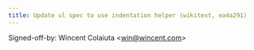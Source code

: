 ```yaml
---
title: Update ul spec to use indentation helper (wikitext, ea4a291)
---
```


Signed-off-by: Wincent Colaiuta &lt;win@wincent.com&gt;
